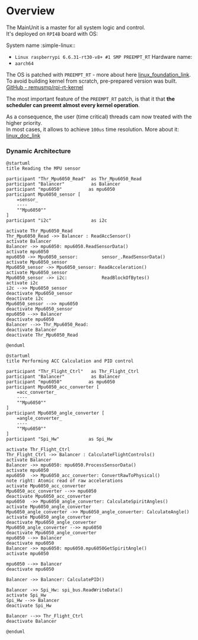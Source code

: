 # Overview

The MainUnit is a master for all system logic and control.  
It's deployed on `RPI4B` board with OS:  

System name :simple-linux::  
- `Linux raspberrypi 6.6.31-rt30-v8+ #1 SMP PREEMPT_RT`
Hardware name:  
- `aarch64`

The OS is patched with `PREEMPT_RT` - more about here [linux_foundation_link](https://wiki.linuxfoundation.org/realtime/start#documentation).  
To avoid building kernel from scratch, pre-prepared version was built. [GitHub - remusmp/rpi-rt-kernel](https://github.com/remusmp/rpi-rt-kernel)

The most important feature of the `PREEMPT_RT` patch, is that it that **the scheduler can preemt almost every kernel operation**.  

As a consequence, the user (time critical) threads cam now treated with the higher priority.  
In most cases, it allows to achieve `100us` time resolution. More about it: [linux_doc_link](https://docs.kernel.org/next/core-api/real-time/theory.html)

### Dynamic Architecture
```puml
@startuml
title Reading the MPU sensor

participant "Thr_Mpu6050_Read"  as Thr_Mpu6050_Read
participant "Balancer"          as Balancer
participant "mpu6050"          as mpu6050
participant Mpu6050_sensor [
    =sensor_
    ----
    ""Mpu6050""
]
participant "i2c"               as i2c

activate Thr_Mpu6050_Read
Thr_Mpu6050_Read ->> Balancer : ReadAccSensor()
activate Balancer
Balancer ->> mpu6050: mpu6050.ReadSensorData()
activate mpu6050
mpu6050 ->> Mpu6050_sensor:         sensor_.ReadSensorData()
activate Mpu6050_sensor
Mpu6050_sensor ->> Mpu6050_sensor: ReadAcceleration()
activate Mpu6050_sensor
Mpu6050_sensor ->> i2c:             ReadBlockOfBytes()
activate i2c
i2c -->> Mpu6050_sensor
deactivate Mpu6050_sensor
deactivate i2c
Mpu6050_sensor -->> mpu6050
deactivate Mpu6050_sensor
mpu6050 -->> Balancer
deactivate mpu6050
Balancer -->> Thr_Mpu6050_Read:
deactivate Balancer
deactivate Thr_Mpu6050_Read

@enduml
```

```puml
@startuml
title Performing ACC Calculation and PID control

participant "Thr_Flight_Ctrl"   as Thr_Flight_Ctrl
participant "Balancer"          as Balancer
participant "mpu6050"          as mpu6050
participant Mpu6050_acc_converter [
    =acc_converter_
    ----
    ""Mpu6050""
]
participant Mpu6050_angle_converter [
    =angle_converter_
    ----
    ""Mpu6050""
]
participant "Spi_Hw"           as Spi_Hw

activate Thr_Flight_Ctrl
Thr_Flight_Ctrl ->> Balancer : CalculateFlightControls()
activate Balancer 
Balancer ->> mpu6050: mpu6050.ProcessSensorData()
activate mpu6050
mpu6050  ->> Mpu6050_acc_converter: ConvertRawToPhysical()
note right: Atomic read of raw accelerations
activate Mpu6050_acc_converter
Mpu6050_acc_converter -->> mpu6050
deactivate Mpu6050_acc_converter
mpu6050  ->> Mpu6050_angle_converter: CalculateSpiritAngles()
activate Mpu6050_angle_converter
Mpu6050_angle_converter ->> Mpu6050_angle_converter: CalculateAngle()
activate Mpu6050_angle_converter
deactivate Mpu6050_angle_converter
Mpu6050_angle_converter -->> mpu6050
deactivate Mpu6050_angle_converter
mpu6050 -->> Balancer
deactivate mpu6050
Balancer ->> mpu6050: mpu6050.mpu6050GetSpiritAngle()
activate mpu6050

mpu6050 -->> Balancer
deactivate mpu6050

Balancer ->> Balancer: CalculatePID()

Balancer ->> Spi_Hw: spi_bus.ReadWriteData()
activate Spi_Hw
Spi_Hw -->> Balancer
deactivate Spi_Hw

Balancer -->> Thr_Flight_Ctrl
deactivate Balancer

@enduml
```
